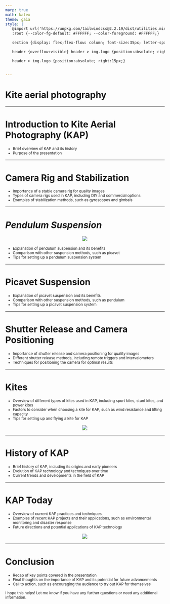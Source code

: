 ```yaml
---
marp: true
math: katex
theme: gaia
style: |
   @import url('https://unpkg.com/tailwindcss@2.2.19/dist/utilities.min.css');
   :root {--color-fg-default: #FFFFFF; --color-foreground: #FFFFFF;}

   section {display: flex;flex-flow: column; font-size:35px; letter-spacing:1.4px;}

   header {overflow:visible} header > img.logo {position:absolute; right:15px;}

   header > img.logo {position:absolute; right:15px;}


---
```

<!-- backgroundImage: url('backgrounds/aaabstract (9).png') -->
<!-- _class: lead -->

 # Kite aerial photography

---
<style scoped>p,li {font-size:0.92em}</style>

 # **Introduction to Kite Aerial Photography (KAP)**

- Brief overview of KAP and its history
- Purpose of the presentation

---
<style scoped>p,li {font-size:0.88em}</style>

 # **Camera Rig and Stabilization**

- Importance of a stable camera rig for quality images
- Types of camera rigs used in KAP, including DIY and commercial options
- Examples of stabilization methods, such as gyroscopes and gimbals

---
<style scoped>p,li {font-size:0.84em}</style>

 # _Pendulum Suspension_
<div style="display: flex; flex: 1 1 auto; flex-flow: row; min-height: 0"><div style="display: flex; flex: 1 1 auto; justify-content: center;min-height:0;min-width:0; margin-bottom:0.1em;;margin-right:0.15em">
<img style='object-fit: contain; max-height:100%; max-width:100%; background-color: rgba(0,0,0,0);' src='https://upload.wikimedia.org/wikipedia/commons/thumb/7/7c/Picavet_cross.jpg/220px-Picavet_cross.jpg'/>
</div>
</div>

- Explanation of pendulum suspension and its benefits
- Comparison with other suspension methods, such as picavet
- Tips for setting up a pendulum suspension system

---
<style scoped>p,li {font-size:0.88em}</style>

 # Picavet Suspension

- Explanation of picavet suspension and its benefits
- Comparison with other suspension methods, such as pendulum
- Tips for setting up a picavet suspension system

---
<style scoped>p,li {font-size:0.88em}</style>

 # Shutter Release and Camera Positioning
- Importance of shutter release and camera positioning for quality images
- Different shutter release methods, including remote triggers and intervalometers
- Techniques for positioning the camera for optimal results


---
<style scoped>p,li {font-size:0.84em}</style>

 # Kites
- Overview of different types of kites used in KAP, including sport kites, stunt kites, and power kites
- Factors to consider when choosing a kite for KAP, such as wind resistance and lifting capacity
- Tips for setting up and flying a kite for KAP
<div style="display: flex; flex: 1 1 auto; flex-flow: row; min-height: 0"><div style="display: flex; flex: 1 1 auto; justify-content: center;min-height:0;min-width:0; margin-bottom:0.1em;;margin-right:0.15em">
<img style='object-fit: contain; max-height:100%; max-width:100%; background-color: rgba(0,0,0,0);' src='https://upload.wikimedia.org/wikipedia/commons/thumb/1/17/Bartlow_Hills_-_CC_By-SA_Bill_Blake.jpg/220px-Bartlow_Hills_-_CC_By-SA_Bill_Blake.jpg'/>
</div>
</div>


---
<style scoped>p,li {font-size:0.88em}</style>

 # **History of KAP**
- Brief history of KAP, including its origins and early pioneers
- Evolution of KAP technology and techniques over time
- Current trends and developments in the field of KAP


---
<style scoped>p,li {font-size:0.84em}</style>

 # KAP Today
- Overview of current KAP practices and techniques
- Examples of recent KAP projects and their applications, such as environmental monitoring and disaster response
- Future directions and potential applications of KAP technology
<div style="display: flex; flex: 1 1 auto; flex-flow: row; min-height: 0"><div style="display: flex; flex: 1 1 auto; justify-content: center;min-height:0;min-width:0; margin-bottom:0.1em;;margin-right:0.15em">
<img style='object-fit: contain; max-height:100%; max-width:100%; background-color: rgba(0,0,0,0);' src='https://upload.wikimedia.org/wikipedia/commons/thumb/4/44/Thermogram_of_Cairnpapple_Hill.jpg/220px-Thermogram_of_Cairnpapple_Hill.jpg'/>
</div>
</div>


---
<style scoped>p,li {font-size:0.84em}</style>

 # Conclusion
- Recap of key points covered in the presentation
- Final thoughts on the importance of KAP and its potential for future advancements
- Call to action, such as encouraging the audience to try out KAP for themselves

I hope this helps! Let me know if you have any further questions or need any additional information.
